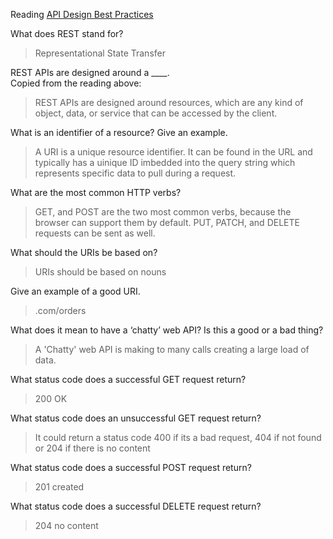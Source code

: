 
Reading
[API Design Best Practices](https://learn.microsoft.com/en-us/azure/architecture/best-practices/api-design)

What does REST stand for?  
>Representational State Transfer

REST APIs are designed around a ____.  
Copied from the reading above:
> REST APIs are designed around resources, which are any kind of object, data, or service that can be accessed by the client.

What is an identifier of a resource? Give an example.  
> A URI is a unique resource identifier. It can be found in the URL and typically has a uinique ID imbedded into the query string which represents specific data to pull during a request. 

What are the most common HTTP verbs?  
>GET, and POST are the two most common verbs, because the browser can support them by default. PUT, PATCH, and DELETE requests can be sent as well. 

What should the URIs be based on?  
> URIs should be based on nouns

Give an example of a good URI.  
>.com/orders

What does it mean to have a ‘chatty’ web API? Is this a good or a bad thing?  
> A 'Chatty' web API is making to many calls creating a large load of data. 

What status code does a successful GET request return?  
>200 OK

What status code does an unsuccessful GET request return?  
>It could return a status code 400 if its a bad request, 404 if not found or 204 if there is no content

What status code does a successful POST request return?  
>201 created 

What status code does a successful DELETE request return?  
>204 no content 
